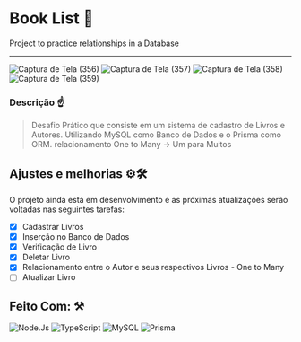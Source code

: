 # Book List 🎃
Project to practice relationships in a Database
<hr>

![Captura de Tela (356)](https://user-images.githubusercontent.com/77081114/164739699-bbe18ef9-fdec-4f7b-8df7-76404b74a405.png)
![Captura de Tela (357)](https://user-images.githubusercontent.com/77081114/164739702-e0512426-5a5d-4fb6-a4cf-40a85e0854e7.png)
![Captura de Tela (358)](https://user-images.githubusercontent.com/77081114/164739705-c415cf45-382e-4883-9702-84d0cef0ff33.png)
![Captura de Tela (359)](https://user-images.githubusercontent.com/77081114/164739711-644adaff-0d66-4c4d-beac-a0d93ef603d9.png)

### Descrição ☝
> Desafio Prático
> que consiste em um sistema de cadastro de Livros e Autores. Utilizando MySQL como Banco de Dados e o Prisma como ORM.
> relacionamento One to Many -> Um para Muitos


## Ajustes e melhorias ⚙🛠

O projeto ainda está em desenvolvimento e as próximas atualizações serão voltadas nas seguintes tarefas:

- [x] Cadastrar Livros
- [x] Inserção no Banco de Dados
- [x] Verificação de Livro
- [x] Deletar Livro
- [x] Relacionamento entre o Autor e seus respectivos Livros - One to Many
- [ ] Atualizar Livro

## Feito Com: ⚒
![Node.Js](https://img.shields.io/badge/Node.js-52b788?style=for-the-badge&logo=node.js&logoColor=white)
![TypeScript](https://img.shields.io/badge/TypeScript-00b4d8?style=for-the-badge&logo=typescript&logoColor=white)
![MySQL](https://img.shields.io/badge/MySQL-00000F?style=for-the-badge&logo=mysql&logoColor=white)
![Prisma](https://img.shields.io/badge/Prisma-0a9396?style=for-the-badge&logo=prisma&logoColor=white)

